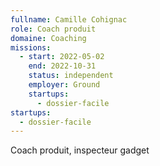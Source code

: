 ```yaml
---
fullname: Camille Cohignac
role: Coach produit
domaine: Coaching
missions:
  - start: 2022-05-02
    end: 2022-10-31
    status: independent
    employer: Ground
    startups:
      - dossier-facile
startups:
  - dossier-facile
---
```


Coach produit, inspecteur gadget
